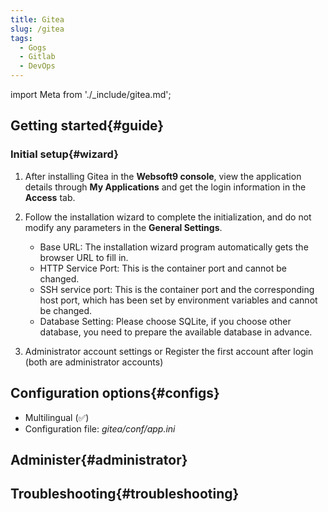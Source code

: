 ```yaml
---
title: Gitea
slug: /gitea
tags:
  - Gogs
  - Gitlab
  - DevOps
---
```


import Meta from './_include/gitea.md';

<Meta name="meta" />

## Getting started{#guide}

### Initial setup{#wizard}

1. After installing Gitea in the **Websoft9 console**, view the application details through **My Applications** and get the login information in the **Access** tab.

2. Follow the installation wizard to complete the initialization, and do not modify any parameters in the **General Settings**.

   - Base URL: The installation wizard program automatically gets the browser URL to fill in.
   - HTTP Service Port: This is the container port and cannot be changed.
   - SSH service port: This is the container port and the corresponding host port, which has been set by environment variables and cannot be changed.
   - Database Setting: Please choose SQLite, if you choose other database, you need to prepare the available database in advance.

3. Administrator account settings or Register the first account after login (both are administrator accounts)


## Configuration options{#configs}

- Multilingual (✅)
- Configuration file: *gitea/conf/app.ini*

## Administer{#administrator}


## Troubleshooting{#troubleshooting}

